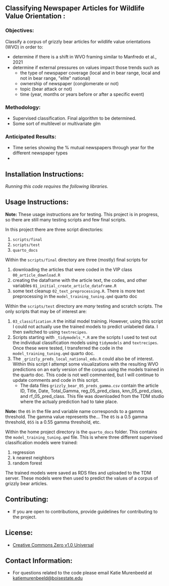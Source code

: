 ## Classifying Newspaper Articles for Wildlife Value Orientation :
### Objectives:
Classify a corpus of grizzly bear articles for wildlife value orientations (WVO) in order to:

- determine if there is a shift in WVO framing similar to Manfredo et al., 2021
- determine if external pressures on values impact those trends such as
  - the type of newspaper coverage (local and in bear range, local and not in bear range, "elite" national)
  - ownership of newspaper (conglomerate or not)
  - topic (bear attack or not)
  - time (year, months or years before or after a specific event)

### Methodology:
- Supervised classification. Final algorithm to be determined. 
- Some sort of multilevel or multivariate glm

### Anticipated Results:
- Time series showing the % mutual newspapers through year for the different newspaper types
- 

## Installation Instructions:
*Running this code requires the following libraries.*

## Usage Instructions:
**Note:** These usage instructions are for testing. This project is in progress, so there are still many testing scripts and few final scripts.

In this project there are three script directories:

  1. `scripts/final`
  2. `scripts/test`
  3. `quarto_docs`
  
Within the `scripts/final` directory are three (mostly) final scripts for 

 1. downloading the articles that were coded in the VIP class `00_article_download.R`
 2. creating the dataframe with the article text, the codes, and other variables `01_initial_create_article_dataframe.R`
 3. some text cleanup `02_text_preprocessing.R`. There is more text preprocessing in the `model_training_tuning.qmd` quarto doc

Within the `scripts/test` directory are *many* testing and scratch scripts. The only scripts that may be of interest are:

  1. `03_classification.R` the initial model training. However, using this script I could not actually use the trained models to predict unlabeled data. I then switched to using `textrecipes`.
  2. Scripts starting with `_tidymodels_*.R` are the scripts I used to test out the individual classification models using `tidymodels` and `textrecipes`. Once these were tested, I transferred the code in the `model_training_tuning.qmd` quarto doc.
  3. The `_grizzly_preds_local_national_edu.R` could also be of interest. Within this script I attempt some visualizations with the resulting WVO predictions on an early version of the corpus using the models trained in the quarto doc. This code is not well commented, but I will continue to update comments and code in this script. 
     - The data files `grizzly_bear_05_preds_gamma.csv` contain the article ID, Title, Date, Total_Gamma, reg_05_pred_class, knn_05_pred_class, and rf_05_pred_class. This file was downloaded from the TDM studio where the actualy prediction had to take place. 

**Note:** the `05` in the file and variable name corresponds to a gamma threshold. The gamma value represents the... The `05` is a 0.5 gamma threshold, `055` is a 0.55 gamma threshold, etc.


Within the home project directory is the `quarto_docs` folder. This contains the `model_training_tuning.qmd` file. This is where three different supervised classification models were trained:

1. regression
2. k nearest neighbors
3. random forest

The trained models were saved as RDS files and uploaded to the TDM server. These models were then used to predict the values of a corpus of grizzly bear articles. 



## Contributing:
- If you are open to contributions, provide guidelines for contributing to the project.

## License:
- [Creative Commons Zero v1.0 Universal](https://creativecommons.org/publicdomain/zero/1.0/deed.en)

## Contact Information:
- For questions related to the code please email Katie Murenbeeld at 
[katiemurenbeeld@boisestate.edu](mailto:katiemurenbeeld@boisestate.edu)



